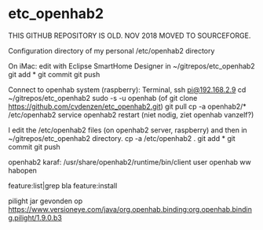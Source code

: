 # etc_openhab2

THIS GITHUB REPOSITORY IS OLD. NOV 2018 MOVED TO SOURCEFORGE.

Configuration directory of my personal /etc/openhab2 directory

On iMac:
edit with Eclipse SmartHome Designer in ~/gitrepos/etc_openhab2
git add *
git commit
git push

Connect to openhab system (raspberry):
Terminal, ssh pi@192.168.2.9
cd ~/gitrepos/etc_openhab2
sudo -s -u openhab
(of git clone https://github.com/cvdenzen/etc_openhab2.git)
git pull
cp -a openhab2/* /etc/openhab2
service openhab2 restart (niet nodig, ziet openhab vanzelf?)

I edit the /etc/openhab2 files (on openhab2 server, raspberry) and then
in ~/gitrepos/etc_openhab2 directory.
cp -a /etc/openhab2 .
git add *
git commit
git push

openhab2 karaf:
/usr/share/openhab2/runtime/bin/client
user openhab ww habopen

feature:list|grep bla
feature:install

pilight jar gevonden op https://www.versioneye.com/java/org.openhab.binding:org.openhab.binding.pilight/1.9.0.b3
